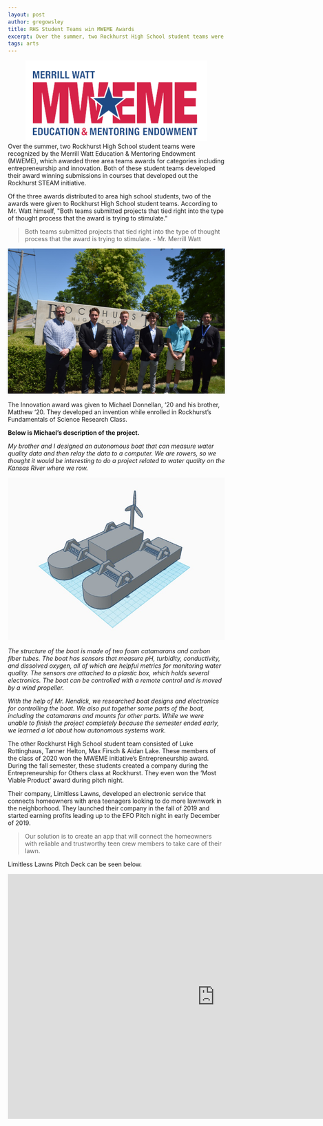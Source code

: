 ```yaml
---
layout: post
author: gregowsley
title: RHS Student Teams win MWEME Awards
excerpt: Over the summer, two Rockhurst High School student teams were recognized by the Merrill Watt Education & Mentoring Endowment (MWEME), which awarded three area teams awards for categories including entrepreneurship and innovation. Both of these student teams developed their award winning submissions in courses that developed out the Rockhurst STEAM initiative. 
tags: arts
---
```


<center>
<div class="flex-wrapper">
  <img src="/img/MerrillWatt.png">
</div>
</center>
Over the summer, two Rockhurst High School student teams were recognized by the Merrill Watt Education & Mentoring Endowment (MWEME), which awarded three area teams awards for categories including entrepreneurship and innovation. Both of these student teams developed their award winning submissions in courses that developed out the Rockhurst STEAM initiative. 

Of the three awards distributed to area high school students, two of the awards were given to Rockhurst High School student teams. According to Mr. Watt himself, "Both teams submitted projects that tied right into the type of thought process that the award is trying to stimulate."

<blockquote> Both teams submitted projects that tied right into the type of thought process that the award is trying to stimulate. - Mr. Merrill Watt </blockquote>

<center>
<div class="flex-wrapper">
  <img src="/img/MW Award Picture.JPG">
</div>
</center>

The Innovation award was given to Michael Donnellan, ‘20 and his brother, Matthew ‘20. They developed an invention while enrolled in Rockhurst’s Fundamentals of Science Research Class. 

<b> Below is Michael’s description of the project. </b>

<i>My brother and I designed an autonomous boat that can measure water quality data and then relay the data to a computer. We are rowers, so we thought it would be interesting to do a project related to water quality on the Kansas River where we row.</i>
 
<center>
<div class="flex-wrapper">
  <img src="/img/MW Innovation CAD.jpeg">
</div>
</center>
 
<i>The structure of the boat is made of two foam catamarans and carbon fiber tubes. The boat has sensors that measure pH, turbidity, conductivity, and dissolved oxygen, all of which are helpful metrics for monitoring water quality. The sensors are attached to a plastic box, which holds several electronics. The boat can be controlled with a remote control and is moved by a wind propeller.  
 
With the help of Mr. Nendick, we researched boat designs and electronics for controlling the boat. We also put together some parts of the boat, including the catamarans and mounts for other parts. While we were unable to finish the project completely because the semester ended early, we learned a lot about how autonomous systems work. </i>
 
The other Rockhurst High School student team consisted of Luke Rottinghaus, Tanner Helton, Max Firsch & Aidan Lake. These members of the class of 2020 won the MWEME initiative’s Entrepreneurship award. During the fall semester, these students created a company during the Entrepreneurship for Others class at Rockhurst. They even won the ‘Most Viable Product’ award during pitch night. 

Their company, Limitless Lawns, developed an electronic service that connects homeowners with area teenagers looking to do more lawnwork in the neighborhood. They launched their company in the fall of 2019 and started earning profits leading up to the EFO Pitch night in early December of 2019. 

<blockquote>Our solution is to create an app that will connect the homeowners with reliable and trustworthy teen crew members to take care of their lawn.</blockquote>

Limitless Lawns Pitch Deck can be seen below.

<iframe src="https://docs.google.com/presentation/d/e/2PACX-1vScrz-RaB_kz66oYJtuV2MTnoWhWz_vGU1WfUjTFMx_MfgFwD6ig3wSRR0gjT9vaMu44QB0FvcMbUaM/embed?start=true&loop=true&delayms=3000" frameborder="0" width="960" height="569" allowfullscreen="true" mozallowfullscreen="true" webkitallowfullscreen="true"></iframe>
